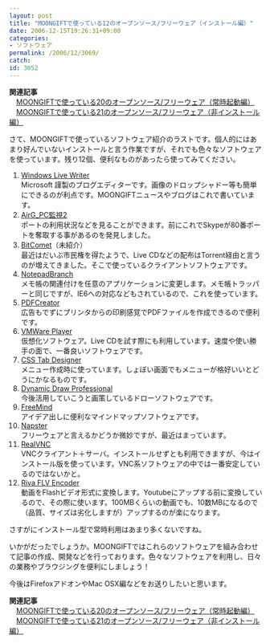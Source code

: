 ```yaml
---
layout: post
title: "MOONGIFTで使っている12のオープンソース/フリーウェア（インストール編）"
date: 2006-12-15T19:26:31+09:00
categories:
- ソフトウェア
permalink: /2006/12/3069/
catch: 
id: 3052
---
```

 **関連記事**  
　[MOONGIFTで使っている20のオープンソース/フリーウェア（常時起動編）](http://news.moongift.jp/i-3067.html)  
　[MOONGIFTで使っている21のオープンソース/フリーウェア（非インストール編）](http://news.moongift.jp/i-3068.html)

 

さて、MOONGIFTで使っているソフトウェア紹介のラストです。個人的にはあまり好んでいないインストールと言う作業ですが、それでも色々なソフトウェアを使っています。残り12個、便利なものがあったら使ってみてください。

 
1. [Windows Live Writer](http://fw.moongift.jp/intro/i-2259.html)  
Microsoft 謹製のブログエディターです。画像のドロップシャドー等も簡単にできるのが利点です。MOONGIFTニュースやブログはこれで書いています。
2. [AirG\_PC監視2](http://fw.moongift.jp/intro/i-1851.html)  
ポートの利用状況などを見ることができます。前にこれでSkypeが80番ポートを奪取する事があるのを発見しました。
3. [BitComet](http://jp.bitcomet.com/)（未紹介）  
最近はだいぶ市民権を得たようで、Live CDなどの配布はTorrent経由と言うのが増えてきました。そこで使っているクライアントソフトウェアです。
4. [NotepadBranch](http://fw.moongift.jp/intro/i-1820.html)  
メモ帳の関連付けを任意のアプリケーションに変更します。メモ帳トラッパーと同じですが、IE6への対応などもされているので、これを使っています。
5. [PDFCreator](http://oss.moongift.jp/intro/i-1557.html)  
広告もでずにプリンタからの印刷感覚でPDFファイルを作成できるので便利です。
6. [VMWare Player](http://fw.moongift.jp/intro/i-780.html)  
仮想化ソフトウェア。Live CDを試す際にも利用しています。速度や使い勝手の面で、一番良いソフトウェアです。
7. [CSS Tab Designer](http://fw.moongift.jp/intro/i-2867.html)  
メニュー作成時に使っています。しょぼい画面でもメニューが格好いいとどうにかなるものです。
8. [Dynamic Draw Professional](http://fw.moongift.jp/intro/i-2701.html)  
今後活用していこうと画策しているドローソフトウェアです。
9. [FreeMind](http://oss.moongift.jp/intro/i-181.html)  
アイデア出しに便利なマインドマップソフトウェアです。
10. [Napster](http://www.napster.jp/)  
フリーウェアと言えるかどうか微妙ですが、最近はまっています。
11. [RealVNC](http://oss.moongift.jp/intro/i-49.html)  
VNCクライアント＋サーバ。インストールせずとも利用できますが、今はインストール版を使っています。VNC系ソフトウェアの中では一番安定しているのではないかと。
12. [Riva FLV Encoder](http://fw.moongift.jp/intro/i-1003.html)  
動画をFlashビデオ形式に変換します。Youtubeにアップする前に変換しているので、その際に使います。100MBくらいの動画でも、10数MBになるので（品質、サイズは劣化しますが）アップするのが楽になります。

さすがにインストール型で常時利用はあまり多くないですね。

 

いかがだったでしょうか。MOONGIFTではこれらのソフトウェアを組み合わせて記事の作成、開発などを行っております。色々なソフトウェアを利用し、日々の業務やブラウジングを便利にしましょう！

 

今後はFirefoxアドオンやMac OSX編などをお送りしたいと思います。

**関連記事**  
　[MOONGIFTで使っている20のオープンソース/フリーウェア（常時起動編）](http://news.moongift.jp/i-3067.html)  
　[MOONGIFTで使っている21のオープンソース/フリーウェア（非インストール編）](http://news.moongift.jp/i-3068.html)